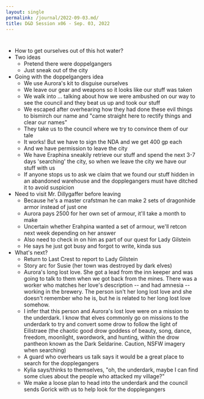 ```yaml
---
layout: single
permalink: /journal/2022-09-03.md/
title: D&D Session x06 - Sep. 03, 2022
---
```


# 

- How to get ourselves out of this hot water?
- Two ideas
    - Pretend there were doppelgangers
    - Just sneak out of the city
- Going with the doppelgangers idea
    - We use Aurora's kit to disguise ourselves
    - We leave our gear and weapons so it looks like our stuff was taken
    - We walk into ... talking about how we were ambushed on our way to see the council and they beat us up and took our stuff
    - We escaped after overhearing how they had done these evil things to bismirch our name and "came straight here to rectify things and clear our names"
    - They take us to the council where we try to convince them of our tale
    - It works! But we have to sign the NDA and we get 400 gp each
    - And we have permission to leave the city
    - We have Eraphina sneakily retrieve our stuff and spend the next 3-7 days 'searching' the city, so when we leave the city we have our stuff with us
    - If anyone stops us to ask we claim that we found our stuff hidden in an abandoned warehouse and the dopplegangers must have ditched it to avoid suspicion
- Need to visit Mr. Dillygaffer before leaving
    - Because he's a master crafstman he can make 2 sets of dragonhide armor instead of just one
    - Aurora pays 2500 for her own set of armour, it'll take a month to make
    - Uncertain whether Erahpina wanted a set of armour, we'll retcon next week depending on her answer
    - Also need to check in on him as part of our quest for Lady Gilstein
    - He says he just got busy and forgot to write, kinda sus
- What's next?
    - Return to Last Crest to report to Lady Gilstein
    - Story arc for Susie (her town was destroyed by dark elves)
    - Aurora's long lost love. She got a lead from the inn keeper and was going to talk to them when we got back from the mines. There was a worker who matches her love's description -- and had amnesia -- working in the brewery. The person isn't her long lost love and she doesn't remember who he is, but he is related to her long lost love somehow.
    - I infer that this person and Aurora's lost love were on a mission to the underdark. I know that elves commonly go on missions to the underdark to try and convert some drow to follow the light of Eilistraee (the chaotic good drow goddess of beauty, song, dance, freedom, moonlight, swordwork, and hunting, within the drow pantheon known as the Dark Seldarine. Caution, NSFW imagery when searching)
    - A guard who overhears us talk says it would be a great place to search for the dopplegangers
    - Kylia says/thinks to themselves, "oh, the underdark, maybe I can find some clues about the people who attacked my village?"
    - We make a loose plan to head into the underdark and the council sends Gorick with us to help look for the dopplegangers


